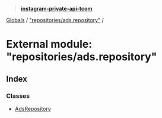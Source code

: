 > **[instagram-private-api-tcom](../README.md)**

[Globals](../README.md) / ["repositories/ads.repository"](_repositories_ads_repository_.md) /

# External module: "repositories/ads.repository"

## Index

### Classes

* [AdsRepository](../classes/_repositories_ads_repository_.adsrepository.md)